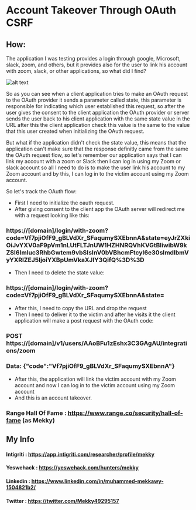 # Account Takeover Through OAuth CSRF

## How:

The application I was testing provides a login through google, Microsoft, slack, zoom, and others, but it provides also for the user to link his account
with zoom, slack, or other applications, so what did I find?

![alt text](https://www.websequencediagrams.com/cgi-bin/cdraw?lz=CiAgICBVc2VyLT5DbGllbnQ6IEdFVCAvcGVlawpwYXJ0aWNpcGFudCBBdXRoU2VydmVyCgphY3RpdmF0ZQA0BQAECgA7BgoKAEMGLT5Vc2VyOiAzMDI6IGxvY2F0aW9uPWF1dGgvYXV0aG9yaXplCmRlAD4OAAULAEYIAIEXBgB1CgCBGgcAOgoAdxcAgSYLAIEyCgCBDQh7bWVzc2FnZXM6ICJEbyB5b3UgYXBwcm92ZT8ifQB6HACBewwAgQgSAD0HAF41AIIaDmMAgwgFL2hhbmRsZV9jb2RlP2NvZGU9ZGtzaGZqZwB1LgCDTQ0AOhkAgy8nAIJ-DFBPU1Q6IC90b2tlbgA2FwCCcBcAhGUIMjAwOiB7YWNjZXNzXwBDBTpDTk1CVkNYS1ZZfSAAgmMYAIRbCFJlc291cmNlAIQODXIADgcoAEsMKQCFLAoAJw4KADYOAIEMD3Jlc3BvbnMAhR0NADEPAIVhDwAvCHVsdACFPBMAhWEQAIZ7BQoKCg&s=qsd)

So as you can see when a client application tries to make an OAuth request to the OAuth provider it sends a parameter called state, this parameter is 
responsible for indicating which user established this request, so after the user gives the consent to the client application the OAuth provider or 
server sends the user back to his client application with the same state value in the URL after this the client application check this value is the same
to the value that this user created when initializing the OAuth request.

But what if the application didn't check the state value, this means that the application can't make sure that the response definitly came from the 
same the OAuth request flow, so let's remember our application says that I can link my account with a zoom or Slack then I can log in using my Zoom or 
slack account so all I need to do is to make the user link his account to my Zoom account and by this, I can log in to the victim account using my Zoom
account.

So let's track the OAuth flow:

- First I need to initialize the oauth request.
- After giving consent to the client app the OAuth server will redirect me with a request looking like this:
### https://[domain]/login/with-zoom?code=Vf7pjiOfF9_gBLVdXr_SFaqumySXEbnnA&state=eyJrZXkiOiJvYXV0aF9pVm1nLUtFLTJnUW1HZHNRQVhKVGtBIiwibW9kZSI6Imluc3RhbGwtem9vbSIsInV0bVBhcmFtcyI6e30sImdlbmVyYXRlZEJ5IjoiYXBpUmVkaXJlY3QifQ%3D%3D
- Then I need to delete the state value:
### https://[domain]/login/with-zoom?code=Vf7pjiOfF9_gBLVdXr_SFaqumySXEbnnA&state=
- After this, I need to copy the URL and drop the request
- Then I need to deliver it to the victim and after he visits it the client application will make a post request with the OAuth code:
### POST https://[domain]/v1/users/AAoBFu1zEshx3C3GAgAU/integrations/zoom
### Data: {"code":"Vf7pjiOfF9_gBLVdXr_SFaqumySXEbnnA"}
- After this, the application will link the victim account with my Zoom account and now I can log in to the victim account using my Zoom account
- And this is an account takeover.

### Range Hall Of Fame : https://www.range.co/security/hall-of-fame (as Mekky)

## My Info

#### Intigriti  : <a href="https://app.intigriti.com/researcher/profile/mekky">https://app.intigriti.com/researcher/profile/mekky</a>

#### Yeswehack  : <a href="https://yeswehack.com/hunters/mekky">https://yeswehack.com/hunters/mekky</a>

#### Linkedin   : <a href="https://www.linkedin.com/in/muhammed-mekkawy-1504821b2/">https://www.linkedin.com/in/muhammed-mekkawy-1504821b2/</a>

#### Twitter    : <a href="https://twitter.com/Mekky49295157">https://twitter.com/Mekky49295157</a>

